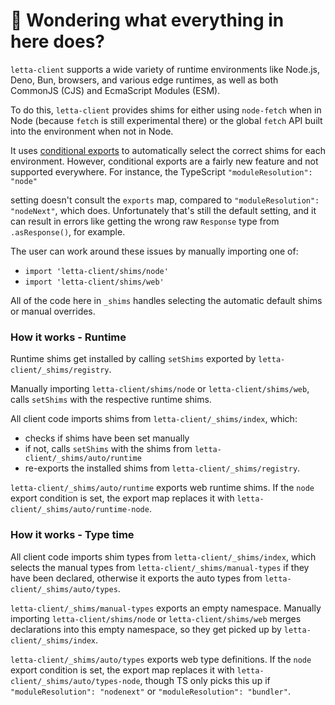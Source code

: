 # 👋 Wondering what everything in here does?

`letta-client` supports a wide variety of runtime environments like Node.js, Deno, Bun, browsers, and various
edge runtimes, as well as both CommonJS (CJS) and EcmaScript Modules (ESM).

To do this, `letta-client` provides shims for either using `node-fetch` when in Node (because `fetch` is still experimental there) or the global `fetch` API built into the environment when not in Node.

It uses [conditional exports](https://nodejs.org/api/packages.html#conditional-exports) to
automatically select the correct shims for each environment. However, conditional exports are a fairly new
feature and not supported everywhere. For instance, the TypeScript `"moduleResolution": "node"`

setting doesn't consult the `exports` map, compared to `"moduleResolution": "nodeNext"`, which does.
Unfortunately that's still the default setting, and it can result in errors like
getting the wrong raw `Response` type from `.asResponse()`, for example.

The user can work around these issues by manually importing one of:

- `import 'letta-client/shims/node'`
- `import 'letta-client/shims/web'`

All of the code here in `_shims` handles selecting the automatic default shims or manual overrides.

### How it works - Runtime

Runtime shims get installed by calling `setShims` exported by `letta-client/_shims/registry`.

Manually importing `letta-client/shims/node` or `letta-client/shims/web`, calls `setShims` with the respective runtime shims.

All client code imports shims from `letta-client/_shims/index`, which:

- checks if shims have been set manually
- if not, calls `setShims` with the shims from `letta-client/_shims/auto/runtime`
- re-exports the installed shims from `letta-client/_shims/registry`.

`letta-client/_shims/auto/runtime` exports web runtime shims.
If the `node` export condition is set, the export map replaces it with `letta-client/_shims/auto/runtime-node`.

### How it works - Type time

All client code imports shim types from `letta-client/_shims/index`, which selects the manual types from `letta-client/_shims/manual-types` if they have been declared, otherwise it exports the auto types from `letta-client/_shims/auto/types`.

`letta-client/_shims/manual-types` exports an empty namespace.
Manually importing `letta-client/shims/node` or `letta-client/shims/web` merges declarations into this empty namespace, so they get picked up by `letta-client/_shims/index`.

`letta-client/_shims/auto/types` exports web type definitions.
If the `node` export condition is set, the export map replaces it with `letta-client/_shims/auto/types-node`, though TS only picks this up if `"moduleResolution": "nodenext"` or `"moduleResolution": "bundler"`.

